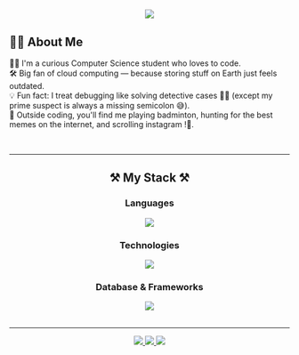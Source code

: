 <h1 align="center">
    <img src="https://readme-typing-svg.herokuapp.com/?font=Righteous&size=35&center=true&vCenter=true&width=600&height=70&duration=4000&lines=Hii+There!+👋;+I'm+Abineshkumar!;" />
</h1>
<h2>🙋‍♂️ About Me </h2>
<div>
  <p>
    👨‍💻 I'm a curious Computer Science student who loves to code. <br/>
    🛠️ Big fan of cloud computing — because storing stuff on Earth just feels outdated.<br/>
    💡 Fun fact: I treat debugging like solving detective cases 🕵️‍♂️ (except my prime suspect is always a missing semicolon 😅). <br/>
    🏸 Outside coding, you'll find me playing badminton, hunting for the best memes on the internet, and scrolling instagram !🚀.
      
  </p>
</div>

<br/>

<hr/>
 
<h2 align="center">⚒️ My Stack ⚒️</h2>
<div align="center">
    <h3>Languages</h3>
        <img src="https://skillicons.dev/icons?i=c,cpp,html,css,javascript,react,php" />
    <h3>Technologies</h3>
        <img src="https://skillicons.dev/icons?i=aws,github,vscode,matlab" />
    <h3>Database & Frameworks</h3>
        <img src="https://skillicons.dev/icons?i=mysql,mongodb,bootstrap,firebase" />
</div>

<br/>
<hr/>

<div align="center"> 
  <a href="mailto:abinesh.sk.1604@gmail.com">
    <img src="https://img.shields.io/badge/Gmail-333333?style=for-the-badge&logo=gmail&logoColor=red" />
  </a>
  <a href="https://www.linkedin.com/in/abineshkumar-s/" target="_blank">
    <img src="https://img.shields.io/badge/LinkedIn-0077B5?style=for-the-badge&logo=linkedin&logoColor=white" target="_blank" />
  </a>
  <a href="https://leetcode.com/abinesh_sk16/">
    <img src="https://img.shields.io/badge/LeetCode-FFA116?style=for-the-badge&logo=leetcode&logoColor=white"/>
  </a>
</div>

